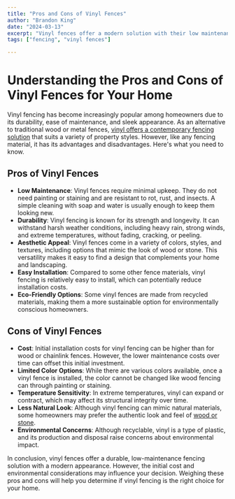 ```yaml
---
title: "Pros and Cons of Vinyl Fences"
author: "Brandon King"
date: "2024-03-13"
excerpt: "Vinyl fences offer a modern solution with their low maintenance and durability, but they're not without their downsides. Explore the pros and cons."
tags: ["fencing", "vinyl fences"]

---
```


# Understanding the Pros and Cons of Vinyl Fences for Your Home

Vinyl fencing has become increasingly popular among homeowners due to its durability, ease of maintenance, and sleek appearance. As an alternative to traditional wood or metal fences, [vinyl offers a contemporary fencing solution](https://greenviewsolutions.net/vinyl-fences) that suits a variety of property styles. However, like any fencing material, it has its advantages and disadvantages. Here's what you need to know.

## Pros of Vinyl Fences

- **Low Maintenance**: Vinyl fences require minimal upkeep. They do not need painting or staining and are resistant to rot, rust, and insects. A simple cleaning with soap and water is usually enough to keep them looking new.
- **Durability**: Vinyl fencing is known for its strength and longevity. It can withstand harsh weather conditions, including heavy rain, strong winds, and extreme temperatures, without fading, cracking, or peeling.
- **Aesthetic Appeal**: Vinyl fences come in a variety of colors, styles, and textures, including options that mimic the look of wood or stone. This versatility makes it easy to find a design that complements your home and landscaping.
- **Easy Installation**: Compared to some other fence materials, vinyl fencing is relatively easy to install, which can potentially reduce installation costs.
- **Eco-Friendly Options**: Some vinyl fences are made from recycled materials, making them a more sustainable option for environmentally conscious homeowners.

## Cons of Vinyl Fences

- **Cost**: Initial installation costs for vinyl fencing can be higher than for wood or chainlink fences. However, the lower maintenance costs over time can offset this initial investment.
- **Limited Color Options**: While there are various colors available, once a vinyl fence is installed, the color cannot be changed like wood fencing can through painting or staining.
- **Temperature Sensitivity**: In extreme temperatures, vinyl can expand or contract, which may affect its structural integrity over time.
- **Less Natural Look**: Although vinyl fencing can mimic natural materials, some homeowners may prefer the authentic look and feel of [wood or stone](https://greenviewsolutions.net/wood-fences).
- **Environmental Concerns**: Although recyclable, vinyl is a type of plastic, and its production and disposal raise concerns about environmental impact.

In conclusion, vinyl fences offer a durable, low-maintenance fencing solution with a modern appearance. However, the initial cost and environmental considerations may influence your decision. Weighing these pros and cons will help you determine if vinyl fencing is the right choice for your home.

